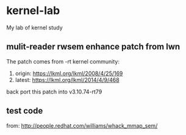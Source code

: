 # kernel-lab
My lab of kernel study

## mulit-reader rwsem enhance patch from lwn
The patch comes from -rt kernel community:
1. origin: https://lkml.org/lkml/2008/4/25/169
2. latest: https://lkml.org/lkml/2014/4/9/468

back port this patch into v3.10.74-rt79

## test code
from: http://people.redhat.com/williams/whack_mmap_sem/
